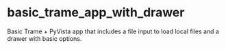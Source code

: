 # basic_trame_app_with_drawer
Basic Trame + PyVista app that includes a file input to load local files and a drawer with basic options.
